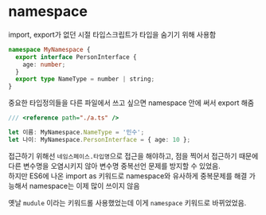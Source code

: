 # namespace

import, export가 없던 시절 타입스크립트가 타입을 숨기기 위해 사용함

```typescript
namespace MyNamespace {
  export interface PersonInterface {
    age: number;
  }
  export type NameType = number | string;
}
```

중요한 타입정의들을 다른 파일에서 쓰고 싶으면 namespace 안에 써서 export 해줌

```typescript
/// <reference path="./a.ts" />

let 이름: MyNamespace.NameType = '민수';
let 나이: MyNamespace.PersonInterface = { age: 10 };
```

접근하기 위해선 `네임스페이스.타입명`으로 접근을 해야하고, 점을 찍어서 접근하기 때문에 다른 변수명을 오염시키지 않아 변수명 중복선언 문제를 방지할 수 있었음.  
하지만 ES6에 나온 import as 키워드로 namespace와 유사하게 중복문제를 해결 가능해서 namespace는 이제 많이 쓰이지 않음

옛날 `mudule` 이라는 키워드롤 사용했었는데 이게 `namespace` 키워드로 바뀌었었음.
